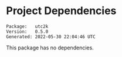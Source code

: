 # Project Dependencies
    Package:   utc2k
    Version:   0.5.0
    Generated: 2022-05-30 22:04:46 UTC

This package has no dependencies.
